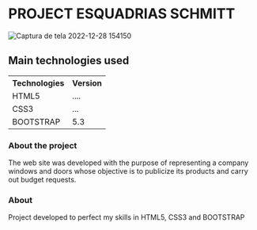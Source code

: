 # PROJECT ESQUADRIAS SCHMITT

![Captura de tela 2022-12-28 154150](https://user-images.githubusercontent.com/48557157/209857852-d15ae0fb-ec2c-40c6-9a87-80dc1f7df10d.png)

## Main technologies used
<table>
  <tr>
    <th>Technologies</th>
    <th>Version</th>
  </tr>
  <tr>
    <td>HTML5</td>
    <td>....</td>
  </tr>
  <tr>
    <td>CSS3</td>
    <td>...</td>
  </tr>
  <tr>
    <td>BOOTSTRAP</td>
    <td>5.3</td>
  </tr>
</table>

### About the project
The web site was developed with the purpose of representing a company windows and doors whose objective is to publicize its products and carry out budget requests.

### About
Project developed to perfect my skills in HTML5, CSS3 and BOOTSTRAP
